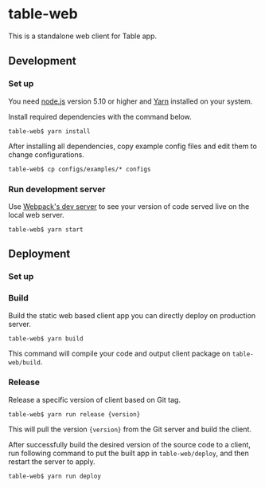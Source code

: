 
# table-web

This is a standalone web client for Table app.

## Development

### Set up

You need [node.js](https://nodejs.org/en/) version 5.10 or higher and [Yarn](https://yarnpkg.com/en/docs/install) installed on your system.

Install required dependencies with the command below.

```
table-web$ yarn install
```

After installing all dependencies, copy example config files and edit them to change configurations.

```
table-web$ cp configs/examples/* configs
```

### Run development server

Use [Webpack's dev server](https://webpack.js.org/configuration/dev-server/) to see your version of code served live on the local web server.

```
table-web$ yarn start
```

## Deployment

### Set up




### Build

Build the static web based client app you can directly deploy on production server.

```
table-web$ yarn build
```

This command will compile your code and output client package on `table-web/build`.

### Release

Release a specific version of client based on Git tag.

```
table-web$ yarn run release {version}
```

This will pull the version `{version}` from the Git server and build the client.

After successfully build the desired version of the source code to a client, run following command to put the built app in `table-web/deploy`, and then restart the server to apply.

```
table-web$ yarn run deploy
```
